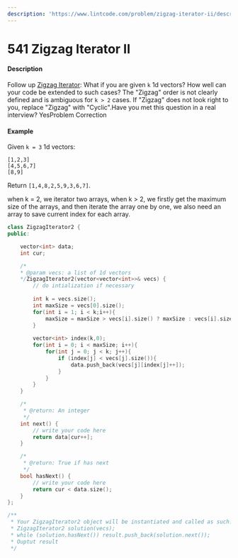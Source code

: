 ```yaml
---
description: 'https://www.lintcode.com/problem/zigzag-iterator-ii/description'
---
```


# 541 Zigzag Iterator II

#### Description

Follow up [Zigzag Iterator](http://www.lintcode.com/en/problem/zigzag-iterator/): What if you are given `k` 1d vectors? How well can your code be extended to such cases? The "Zigzag" order is not clearly defined and is ambiguous for `k > 2` cases. If "Zigzag" does not look right to you, replace "Zigzag" with "Cyclic".Have you met this question in a real interview?  YesProblem Correction

#### Example

Given `k = 3` 1d vectors:

```text
[1,2,3]
[4,5,6,7]
[8,9]
```

Return `[1,4,8,2,5,9,3,6,7]`.

when k = 2, we iterator two arrays, when k &gt; 2, we firstly get the maximum size of the arrays, and then iterate the array one by one, we also need an array to save current index for each array.

```cpp
class ZigzagIterator2 {
public:

    vector<int> data;
    int cur;

    /*
    * @param vecs: a list of 1d vectors
    */ZigzagIterator2(vector<vector<int>>& vecs) {
        // do intialization if necessary
        
        int k = vecs.size();
        int maxSize = vecs[0].size();
        for(int i = 1; i < k;i++){
            maxSize = maxSize > vecs[i].size() ? maxSize : vecs[i].size();
        }
        
        vector<int> index(k,0);
        for(int i = 0; i < maxSize; i++){
            for(int j = 0; j < k; j++){
                if (index[j] < vecs[j].size()){
                    data.push_back(vecs[j][index[j]++]);
                }
            }
        }
    }

    /*
     * @return: An integer
     */
    int next() {
        // write your code here
        return data[cur++];
    }

    /*
     * @return: True if has next
     */
    bool hasNext() {
        // write your code here
        return cur < data.size();
    }
};

/**
 * Your ZigzagIterator2 object will be instantiated and called as such:
 * ZigzagIterator2 solution(vecs);
 * while (solution.hasNext()) result.push_back(solution.next());
 * Ouptut result
 */
```



